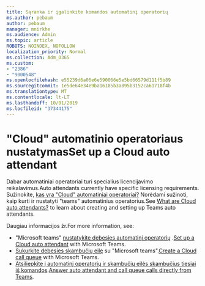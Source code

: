 ```yaml
---
title: Sąranka ir įgalinkite komandos automatinį operatorių
ms.author: pebaum
author: pebaum
manager: mnirkhe
ms.audience: Admin
ms.topic: article
ROBOTS: NOINDEX, NOFOLLOW
localization_priority: Normal
ms.collection: Adm_O365
ms.custom:
- "2386"
- "9000548"
ms.openlocfilehash: e55239d6a06e6e590066e5e5bd66579d111f5b89
ms.sourcegitcommit: 1e5de64e34e9ba16185b3a895b3152ca61718f4b
ms.translationtype: MT
ms.contentlocale: lt-LT
ms.lasthandoff: 10/01/2019
ms.locfileid: "37344175"
---
```

# <a name="set-up-a-cloud-auto-attendant"></a><span data-ttu-id="59db0-102">"Cloud" automatinio operatoriaus nustatymas</span><span class="sxs-lookup"><span data-stu-id="59db0-102">Set up a Cloud auto attendant</span></span>

<span data-ttu-id="59db0-103">Dabar automatiniai operatoriai turi specialius licencijavimo reikalavimus.</span><span class="sxs-lookup"><span data-stu-id="59db0-103">Auto attendants currently have specific licensing requirements.</span></span> <span data-ttu-id="59db0-104">Sužinokite, [kas yra "Cloud" automatiniai operatoriai?](https://docs.microsoft.com/microsoftteams/what-are-phone-system-auto-attendants) Norėdami sužinoti, kaip kurti ir nustatyti "teams" automatinius operatorius.</span><span class="sxs-lookup"><span data-stu-id="59db0-104">See [What are Cloud auto attendants?](https://docs.microsoft.com/microsoftteams/what-are-phone-system-auto-attendants) to learn about creating and setting up Teams auto attendants.</span></span> 

<span data-ttu-id="59db0-105">Daugiau informacijos žr.</span><span class="sxs-lookup"><span data-stu-id="59db0-105">For more information, see:</span></span>

- <span data-ttu-id="59db0-106">"Microsoft teams" [nustatykite debesies automatinį operatorių](https://docs.microsoft.com/microsoftteams/create-a-phone-system-auto-attendant) .</span><span class="sxs-lookup"><span data-stu-id="59db0-106">[Set up a Cloud auto attendant](https://docs.microsoft.com/microsoftteams/create-a-phone-system-auto-attendant) with Microsoft Teams.</span></span> 
- <span data-ttu-id="59db0-107">[Sukurkite debesies skambučių eilę](https://docs.microsoft.com/microsoftteams/create-a-phone-system-call-queue) su "Microsoft teams".</span><span class="sxs-lookup"><span data-stu-id="59db0-107">[Create a Cloud call queue](https://docs.microsoft.com/microsoftteams/create-a-phone-system-call-queue) with Microsoft Teams.</span></span> 
- <span data-ttu-id="59db0-108">[Atsiliepkite į automatinį operatorių ir skambučių eilės skambučius tiesiai iš komandos](https://docs.microsoft.com/microsoftteams/answer-auto-attendant-and-call-queue-calls).</span><span class="sxs-lookup"><span data-stu-id="59db0-108">[Answer auto attendant and call queue calls directly from Teams](https://docs.microsoft.com/microsoftteams/answer-auto-attendant-and-call-queue-calls).</span></span> 